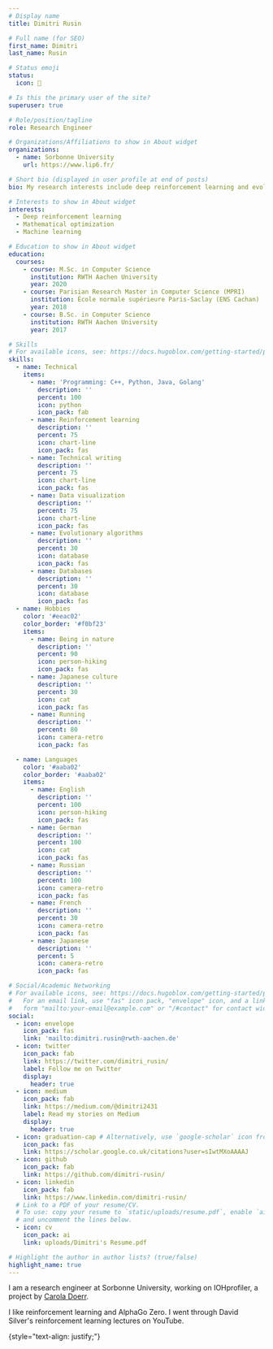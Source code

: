 ```yaml
---
# Display name
title: Dimitri Rusin

# Full name (for SEO)
first_name: Dimitri
last_name: Rusin

# Status emoji
status:
  icon: 🚀

# Is this the primary user of the site?
superuser: true

# Role/position/tagline
role: Research Engineer

# Organizations/Affiliations to show in About widget
organizations:
  - name: Sorbonne University
    url: https://www.lip6.fr/

# Short bio (displayed in user profile at end of posts)
bio: My research interests include deep reinforcement learning and evolutionary computation and their commercial applications.

# Interests to show in About widget
interests:
  - Deep reinforcement learning
  - Mathematical optimization
  - Machine learning

# Education to show in About widget
education:
  courses:
    - course: M.Sc. in Computer Science
      institution: RWTH Aachen University
      year: 2020
    - course: Parisian Research Master in Computer Science (MPRI)
      institution: École normale supérieure Paris-Saclay (ENS Cachan)
      year: 2018
    - course: B.Sc. in Computer Science
      institution: RWTH Aachen University
      year: 2017

# Skills
# For available icons, see: https://docs.hugoblox.com/getting-started/page-builder/#icons
skills:
  - name: Technical
    items:
      - name: 'Programming: C++, Python, Java, Golang'
        description: ''
        percent: 100
        icon: python
        icon_pack: fab
      - name: Reinforcement learning
        description: ''
        percent: 75
        icon: chart-line
        icon_pack: fas
      - name: Technical writing
        description: ''
        percent: 75
        icon: chart-line
        icon_pack: fas
      - name: Data visualization
        description: ''
        percent: 75
        icon: chart-line
        icon_pack: fas
      - name: Evolutionary algorithms
        description: ''
        percent: 30
        icon: database
        icon_pack: fas
      - name: Databases
        description: ''
        percent: 30
        icon: database
        icon_pack: fas
  - name: Hobbies
    color: '#eeac02'
    color_border: '#f0bf23'
    items:
      - name: Being in nature
        description: ''
        percent: 90
        icon: person-hiking
        icon_pack: fas
      - name: Japanese culture
        description: ''
        percent: 30
        icon: cat
        icon_pack: fas
      - name: Running
        description: ''
        percent: 80
        icon: camera-retro
        icon_pack: fas

  - name: Languages
    color: '#aaba02'
    color_border: '#aaba02'
    items:
      - name: English
        description: ''
        percent: 100
        icon: person-hiking
        icon_pack: fas
      - name: German
        description: ''
        percent: 100
        icon: cat
        icon_pack: fas
      - name: Russian
        description: ''
        percent: 100
        icon: camera-retro
        icon_pack: fas
      - name: French
        description: ''
        percent: 30
        icon: camera-retro
        icon_pack: fas
      - name: Japanese
        description: ''
        percent: 5
        icon: camera-retro
        icon_pack: fas

# Social/Academic Networking
# For available icons, see: https://docs.hugoblox.com/getting-started/page-builder/#icons
#   For an email link, use "fas" icon pack, "envelope" icon, and a link in the
#   form "mailto:your-email@example.com" or "/#contact" for contact widget.
social:
  - icon: envelope
    icon_pack: fas
    link: 'mailto:dimitri.rusin@rwth-aachen.de'
  - icon: twitter
    icon_pack: fab
    link: https://twitter.com/dimitri_rusin/
    label: Follow me on Twitter
    display:
      header: true
  - icon: medium
    icon_pack: fab
    link: https://medium.com/@dimitri2431
    label: Read my stories on Medium
    display:
      header: true
  - icon: graduation-cap # Alternatively, use `google-scholar` icon from `ai` icon pack
    icon_pack: fas
    link: https://scholar.google.co.uk/citations?user=sIwtMXoAAAAJ
  - icon: github
    icon_pack: fab
    link: https://github.com/dimitri-rusin/
  - icon: linkedin
    icon_pack: fab
    link: https://www.linkedin.com/dimitri-rusin/
  # Link to a PDF of your resume/CV.
  # To use: copy your resume to `static/uploads/resume.pdf`, enable `ai` icons in `params.yaml`,
  # and uncomment the lines below.
  - icon: cv
    icon_pack: ai
    link: uploads/Dimitri's Resume.pdf

# Highlight the author in author lists? (true/false)
highlight_name: true
---
```


I am a research engineer at Sorbonne University, working on IOHprofiler, a project by [Carola Doerr](http://www-desir.lip6.fr/~doerr/).

I like reinforcement learning and AlphaGo Zero. I went through David Silver's reinforcement learning lectures on YouTube.


{style="text-align: justify;"}
